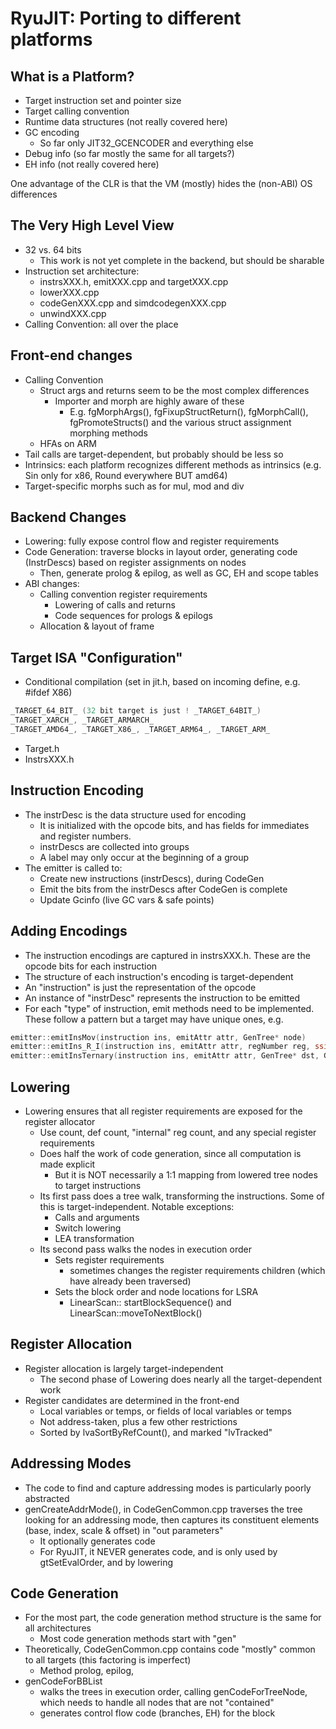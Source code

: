 # RyuJIT: Porting to different platforms

## What is a Platform?
* Target instruction set and pointer size
* Target calling convention
* Runtime data structures (not really covered here)
* GC encoding
  * So far only JIT32_GCENCODER and everything else
* Debug info (so far mostly the same for all targets?)
* EH info (not really covered here)

One advantage of the CLR is that the VM (mostly) hides the (non-ABI) OS differences

## The Very High Level View
* 32 vs. 64 bits
  * This work is not yet complete in the backend, but should be sharable
* Instruction set architecture:
  * instrsXXX.h, emitXXX.cpp and targetXXX.cpp
  * lowerXXX.cpp
  * codeGenXXX.cpp and simdcodegenXXX.cpp
  * unwindXXX.cpp
* Calling Convention: all over the place

## Front-end changes
* Calling Convention
  * Struct args and returns seem to be the most complex differences
    * Importer and morph are highly aware of these
      * E.g. fgMorphArgs(), fgFixupStructReturn(), fgMorphCall(), fgPromoteStructs() and the various struct assignment morphing methods
  * HFAs on ARM
* Tail calls are target-dependent, but probably should be less so
* Intrinsics: each platform recognizes different methods as intrinsics (e.g. Sin only for x86, Round everywhere BUT amd64)
* Target-specific morphs such as for mul, mod and div

## Backend Changes
* Lowering: fully expose control flow and register requirements
* Code Generation: traverse blocks in layout order, generating code (InstrDescs) based on register assignments on nodes
  * Then, generate prolog & epilog, as well as GC, EH and scope tables
* ABI changes:
  * Calling convention register requirements
    * Lowering of calls and returns
    * Code sequences for prologs & epilogs
  * Allocation & layout of frame

## Target ISA "Configuration"
* Conditional compilation (set in jit.h, based on incoming define, e.g. #ifdef X86)
```C++
_TARGET_64_BIT_ (32 bit target is just ! _TARGET_64BIT_)
_TARGET_XARCH_, _TARGET_ARMARCH_
_TARGET_AMD64_, _TARGET_X86_, _TARGET_ARM64_, _TARGET_ARM_
```
* Target.h
* InstrsXXX.h

## Instruction Encoding
* The instrDesc is the data structure used for encoding
  * It is initialized with the opcode bits, and has fields for immediates and register numbers.
  * instrDescs are collected into groups
  * A label may only occur at the beginning of a group
* The emitter is called to:
  * Create new instructions (instrDescs), during CodeGen
  * Emit the bits from the instrDescs after CodeGen is complete
  * Update Gcinfo (live GC vars & safe points)

## Adding Encodings
* The instruction encodings are captured in instrsXXX.h. These are the opcode bits for each instruction
* The structure of each instruction's encoding is target-dependent
* An "instruction" is just the representation of the opcode
* An instance of "instrDesc" represents the instruction to be emitted
* For each "type" of instruction, emit methods need to be implemented. These follow a pattern but a target may have unique ones, e.g.
```C++
emitter::emitInsMov(instruction ins, emitAttr attr, GenTree* node)
emitter::emitIns_R_I(instruction ins, emitAttr attr, regNumber reg, ssize_t     val)
emitter::emitInsTernary(instruction ins, emitAttr attr, GenTree* dst, GenTree* src1, GenTree* src2) (currently Arm64 only)
```

## Lowering
* Lowering ensures that all register requirements are exposed for the register allocator
  * Use count, def count, "internal" reg count, and any special register requirements
  * Does half the work of code generation, since all computation is made explicit
    * But it is NOT necessarily a 1:1 mapping from lowered tree nodes to target instructions
  * Its first pass does a tree walk, transforming the instructions. Some of this is target-independent. Notable exceptions:
    * Calls and arguments
    * Switch lowering
    * LEA transformation
  * Its second pass walks the nodes in execution order
    * Sets register requirements
      * sometimes changes the register requirements children (which have already been traversed)
    * Sets the block order and node locations for LSRA
      * LinearScan:: startBlockSequence() and LinearScan::moveToNextBlock()

## Register Allocation
* Register allocation is largely target-independent
  * The second phase of Lowering does nearly all the target-dependent work
* Register candidates are determined in the front-end
  * Local variables or temps, or fields of local variables or temps
  * Not address-taken, plus a few other restrictions
  * Sorted by lvaSortByRefCount(), and marked "lvTracked"

## Addressing Modes
* The code to find and capture addressing modes is particularly poorly abstracted
* genCreateAddrMode(), in CodeGenCommon.cpp traverses the tree looking for an addressing mode, then captures its constituent elements (base, index, scale & offset) in "out parameters"
  * It optionally generates code
  * For RyuJIT, it NEVER generates code, and is only used by gtSetEvalOrder, and by lowering

## Code Generation
* For the most part, the code generation method structure is the same for all architectures
  * Most code generation methods start with "gen"
* Theoretically, CodeGenCommon.cpp contains code "mostly" common to all targets (this factoring is imperfect)
  * Method prolog, epilog,
* genCodeForBBList
  * walks the trees in execution order, calling genCodeForTreeNode, which needs to handle all nodes that are not "contained"
  * generates control flow code (branches, EH) for the block
